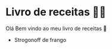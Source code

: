 # Livro de receitas :woman_cook:

Olá Bem vindo ao meu livro de receitas :wave:

- Strogonoff de frango

